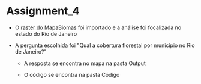 # Assignment_4

* O [raster do MapaBiomas](https://storage.googleapis.com/mapbiomas-public/brasil/collection-6/lclu/coverage/brasil_coverage_2020.tif) foi importado e a análise foi focalizada no estado do Rio de Janeiro

* A pergunta escolhida foi "Qual a cobertura florestal por município no Rio de Janeiro?" 

  * A resposta se encontra no mapa na pasta Output

  * O código se encontra na pasta Código

